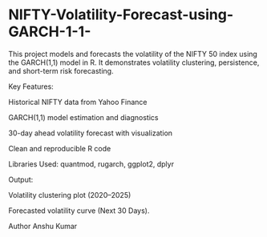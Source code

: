 # NIFTY-Volatility-Forecast-using-GARCH-1-1-
This project models and forecasts the volatility of the NIFTY 50 index using the GARCH(1,1) model in R. It demonstrates volatility clustering, persistence, and short-term risk forecasting.

Key Features:

Historical NIFTY data from Yahoo Finance

GARCH(1,1) model estimation and diagnostics

30-day ahead volatility forecast with visualization

Clean and reproducible R code

Libraries Used:
quantmod, rugarch, ggplot2, dplyr

Output:

Volatility clustering plot (2020–2025)

Forecasted volatility curve (Next 30 Days).

Author 
Anshu Kumar
